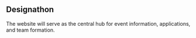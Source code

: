 ## Designathon

The website will serve as the central hub for event information, applications, and team formation.
